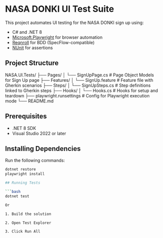 ﻿# NASA DONKI UI Test Suite

This project automates UI testing for the NASA DONKI sign up using:

- C# and .NET 8
- [Microsoft.Playwright](https://playwright.dev/dotnet/) for browser automation
- [Reqnroll](https://reqnroll.dev/) for BDD (SpecFlow-compatible)
- [NUnit](https://nunit.org/) for assertions

## Project Structure

NASA.UI.Tests/
├── Pages/
│ └── SignUpPage.cs # Page Object Models for Sign Up page
├── Features/
│ └── SignUp.feature # Feature file with Gherkin scenarios
├── Steps/
│ └── SignUpSteps.cs # Step definitions linked to Gherkin steps
├── Hooks/
│ └── Hooks.cs # Hooks for setup and teardown
├── playwright.runsettings # Config for Playwright execution mode
└── README.md

## Prerequisites
- .NET 8 SDK
- Visual Studio 2022 or later

## Installing Dependencies

Run the following commands:

```bash
dotnet restore
playwright install

## Running Tests

```bash
dotnet test

Or

1. Build the solution

2. Open Test Explorer

3. Click Run All